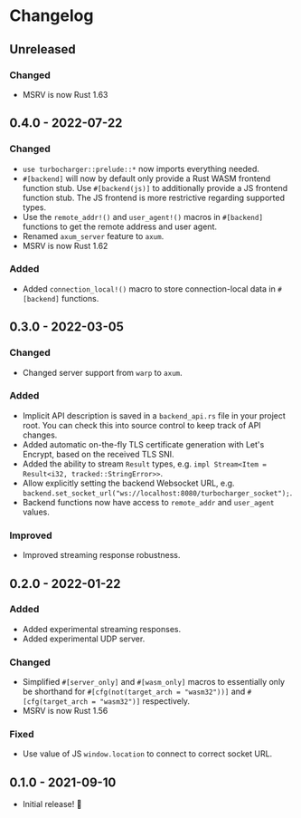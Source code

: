 # Changelog

## Unreleased

### Changed

- MSRV is now Rust 1.63

## 0.4.0 - 2022-07-22

### Changed

- `use turbocharger::prelude::*` now imports everything needed.
- `#[backend]` will now by default only provide a Rust WASM frontend function stub. Use `#[backend(js)]` to additionally provide a JS frontend function stub. The JS frontend is more restrictive regarding supported types.
- Use the `remote_addr!()` and `user_agent!()` macros in `#[backend]` functions to get the remote address and user agent.
- Renamed `axum_server` feature to `axum`.
- MSRV is now Rust 1.62

### Added

- Added `connection_local!()` macro to store connection-local data in `#[backend]` functions.

## 0.3.0 - 2022-03-05

### Changed

- Changed server support from `warp` to `axum`.

### Added

- Implicit API description is saved in a `backend_api.rs` file in your project root. You can check this into source control to keep track of API changes.
- Added automatic on-the-fly TLS certificate generation with Let's Encrypt, based on the received TLS SNI.
- Added the ability to stream `Result` types, e.g. `impl Stream<Item = Result<i32, tracked::StringError>>`.
- Allow explicitly setting the backend Websocket URL, e.g. `backend.set_socket_url("ws://localhost:8080/turbocharger_socket");`.
- Backend functions now have access to `remote_addr` and `user_agent` values.

### Improved

- Improved streaming response robustness.

## 0.2.0 - 2022-01-22

### Added

- Added experimental streaming responses.
- Added experimental UDP server.

### Changed

- Simplified `#[server_only]` and `#[wasm_only]` macros to essentially only be shorthand for `#[cfg(not(target_arch = "wasm32"))]` and `#[cfg(target_arch = "wasm32")]` respectively.
- MSRV is now Rust 1.56

### Fixed

- Use value of JS `window.location` to connect to correct socket URL.

## 0.1.0 - 2021-09-10

- Initial release! 🎉
